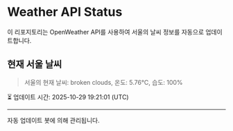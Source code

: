 
# Weather API Status

이 리포지토리는 OpenWeather API를 사용하여 서울의 날씨 정보를 자동으로 업데이트합니다.

## 현재 서울 날씨
> 서울의 현재 날씨: broken clouds, 온도: 5.76°C, 습도: 100%

⏳ 업데이트 시간: 2025-10-29 19:21:01 (UTC)

---
자동 업데이트 봇에 의해 관리됩니다.
